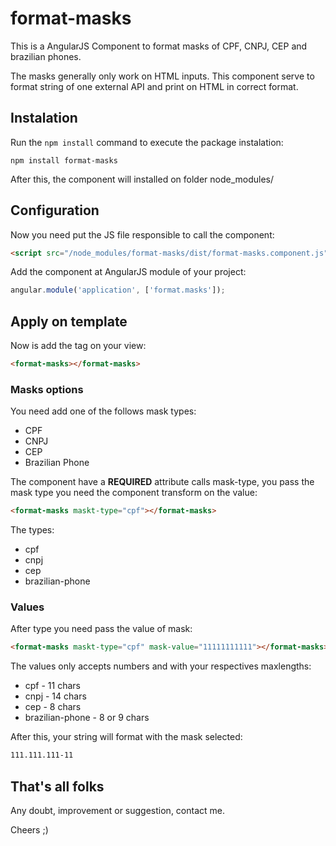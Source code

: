 # format-masks
This is a AngularJS Component to format masks of CPF, CNPJ, CEP and brazilian phones.

The masks generally only work on HTML inputs. This component serve to format string of one external API and print on HTML in correct format.

## Instalation

Run the `npm install` command to execute the package instalation:

```
npm install format-masks
```

After this, the component will installed on folder node_modules/

## Configuration

Now you need put the JS file responsible to call the component:

```html
<script src="/node_modules/format-masks/dist/format-masks.component.js"></script>
```

Add the component at AngularJS module of your project:

```javascript
angular.module('application', ['format.masks']);
```

## Apply on template

Now is add the tag on your view:

```html
<format-masks></format-masks>
```

### Masks options

You need add one of the follows mask types:

* CPF
* CNPJ
* CEP
* Brazilian Phone

The component have a **REQUIRED** attribute calls mask-type, you pass the mask type you need the component transform on the value:

```html
<format-masks maskt-type="cpf"></format-masks>
```

The types:

* cpf
* cnpj
* cep
* brazilian-phone

### Values

After type you need pass the value of mask:

```html
<format-masks maskt-type="cpf" mask-value="11111111111"></format-masks>
```

The values only accepts numbers and with your respectives maxlengths:

* cpf - 11 chars
* cnpj - 14 chars
* cep - 8 chars
* brazilian-phone - 8 or 9 chars

After this, your string will format with the mask selected:

```html
111.111.111-11
```

## That's all folks

Any doubt, improvement or suggestion, contact me.

Cheers ;)
